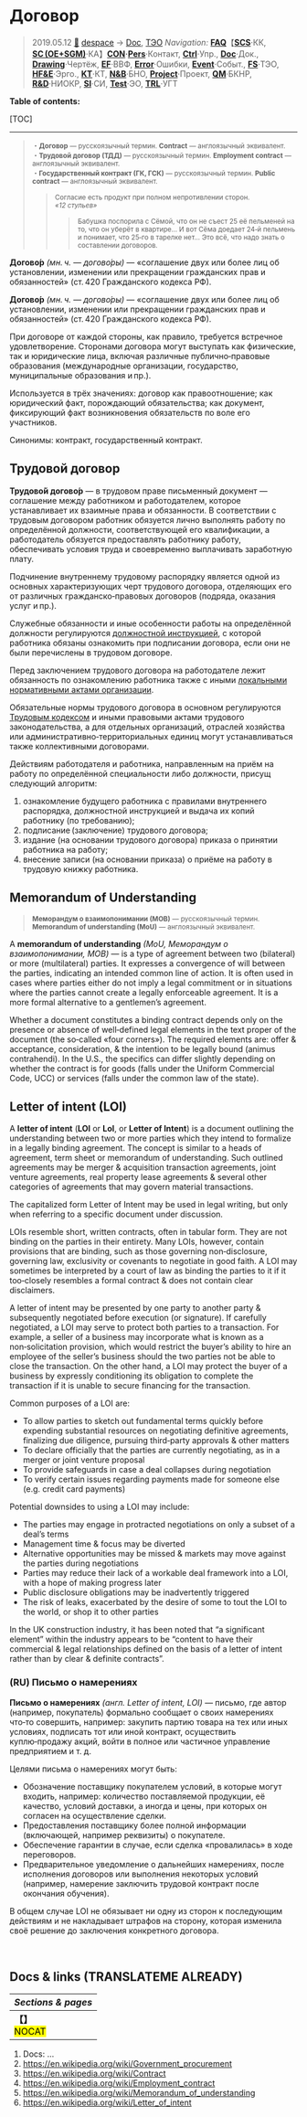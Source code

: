 # Договор
> 2019.05.12 [🚀](../../index/index.md) [despace](index.md) → [Doc](doc.md), [ТЭО](fs.md)
> *Navigation:*
> **[FAQ](faq.md)**【**[SCS](scs.md)**·КК, **[SC (OE+SGM)](sc.md)**·КА】**[CON](contact.md)·[Pers](person.md)**·Контакт, **[Ctrl](control.md)**·Упр., **[Doc](doc.md)**·Док., **[Drawing](drawing.md)**·Чертёж, **[EF](ef.md)**·ВВФ, **[Error](error.md)**·Ошибки, **[Event](event.md)**·Событ., **[FS](fs.md)**·ТЭО, **[HF&E](hfe.md)**·Эрго., **[KT](kt.md)**·КТ, **[N&B](nnb.md)**·БНО, **[Project](project.md)**·Проект, **[QM](qm.md)**·БКНР, **[R&D](rnd.md)**·НИОКР, **[SI](si.md)**·СИ, **[Test](test.md)**·ЭО, **[TRL](trl.md)**·УГТ

**Table of contents:**

[TOC]

---

> <small> ・**Договор** — русскоязычный термин. **Contract** — англоязычный эквивалент.<br> ・**Трудовой договор (ТДД)** — русскоязычный термин. **Employment contract** — англоязычный эквивалент.<br> ・**Государственный контракт (ГК, ГСК)** — русскоязычный термин. **Public contract** — англоязычный эквивалент.</small>  
>> <small>Согласие есть продукт при полном непротивлении сторон.<br> *«12 стульев»*</small>  
>>> <small>Бабушка поспорила с Сёмой, что он не съест 25 её пельменей на то, что он уберёт в квартире… И вот Сёма доедает 24‑й пельмень и понимает, что 25‑го в тарелке нет… Это всё, что надо знать о составлении договоров.</small>

**Догово́р** *(мн. ч. — догово́ры)* — «соглашение двух или более лиц об установлении, изменении или прекращении гражданских прав и обязанностей» (ст. 420 Гражданского кодекса РФ).

**Догово́р** *(мн. ч. — догово́ры)* — «соглашение двух или более лиц об установлении, изменении или прекращении гражданских прав и обязанностей» (ст. 420 Гражданского кодекса РФ).

При договоре от каждой стороны, как правило, требуется встречное удовлетворение. Сторонами договора могут выступать как физические, так и юридические лица, включая различные публично‑правовые образования (международные организации, государство, муниципальные образования и пр.).

Используется в трёх значениях: договор как правоотношение; как юридический факт, порождающий обязательства; как документ, фиксирующий факт возникновения обязательств по воле его участников.

Синонимы: контракт, государственный контракт.



## Трудовой договор
**Трудово́й догово́р** — в трудовом праве письменный документ — соглашение между работником и работодателем, которое устанавливает их взаимные права и обязанности. В соответствии с трудовым договором работник обязуется лично выполнять работу по определённой должности, соответствующей его квалификации, а работодатель обязуется предоставлять работнику работу, обеспечивать условия труда и своевременно выплачивать заработную плату.

Подчинение внутреннему трудовому распорядку является одной из основных характеризующих черт трудового договора, отделяющих его от различных гражданско‑правовых договоров (подряда, оказания услуг и пр.).

Служебные обязанности и иные особенности работы на определённой должности регулируются [должностной инструкцией](дин.md), с которой работника обязаны ознакомить при подписании договора, если они не были перечислены в трудовом договоре.

Перед заключением трудового договора на работодателе лежит обязанность по ознакомлению работника также с иными [локальными нормативными актами организации](doc.md).

Обязательные нормы трудового договора в основном регулируются [Трудовым кодексом](labour_code_ru.md) и иными правовыми актами трудового законодательства, а для отдельных организаций, отраслей хозяйства или административно‑территориальных единиц могут устанавливаться также коллективными договорами.

Действиям работодателя и работника, направленным на приём на работу по определённой специальности либо должности, присущ следующий алгоритм:

   1. ознакомление будущего работника с правилами внутреннего распорядка, должностной инструкцией и выдача их копий работнику (по требованию);
   1. подписание (заключение) трудового договора;
   1. издание (на основании трудового договора) приказа о принятии работника на работу;
   1. внесение записи (на основании приказа) о приёме на работу в трудовую книжку работника.



## Memorandum of Understanding
> <small>**Меморандум о взаимопонимании (МОВ)** — русскоязычный термин. **Memorandum of understanding (MoU)** — англоязычный эквивалент.</small>

A **memorandum of understanding** *(MoU, Меморандум о взаимопонимании, МОВ)* — is a type of agreement between two (bilateral) or more (multilateral) parties. It expresses a convergence of will between the parties, indicating an intended common line of action. It is often used in cases where parties either do not imply a legal commitment or in situations where the parties cannot create a legally enforceable agreement. It is a more formal alternative to a gentlemen’s agreement.

Whether a document constitutes a binding contract depends only on the presence or absence of well‑defined legal elements in the text proper of the document (the so‑called «four corners»). The required elements are: offer & acceptance, consideration, & the intention to be legally bound (animus contrahendi). In the U.S., the specifics can differ slightly depending on whether the contract is for goods (falls under the Uniform Commercial Code, UCC) or services (falls under the common law of the state).



## Letter of intent (LOI)
A **letter of intent** (**LOI** or **LoI**, or **Letter of Intent**) is a document outlining the understanding between two or more parties which they intend to formalize in a legally binding agreement. The concept is similar to a heads of agreement, term sheet or memorandum of understanding. Such outlined agreements may be merger & acquisition transaction agreements, joint venture agreements, real property lease agreements & several other categories of agreements that may govern material transactions.

The capitalized form Letter of Intent may be used in legal writing, but only when referring to a specific document under discussion.

LOIs resemble short, written contracts, often in tabular form. They are not binding on the parties in their entirety. Many LOIs, however, contain provisions that are binding, such as those governing non‑disclosure, governing law, exclusivity or covenants to negotiate in good faith. A LOI may sometimes be interpreted by a court of law as binding the parties to it if it too‑closely resembles a formal contract & does not contain clear disclaimers.

A letter of intent may be presented by one party to another party & subsequently negotiated before execution (or signature). If carefully negotiated, a LOI may serve to protect both parties to a transaction. For example, a seller of a business may incorporate what is known as a non‑solicitation provision, which would restrict the buyer’s ability to hire an employee of the seller’s business should the two parties not be able to close the transaction. On the other hand, a LOI may protect the buyer of a business by expressly conditioning its obligation to complete the transaction if it is unable to secure financing for the transaction.

Common purposes of a LOI are:

   - To allow parties to sketch out fundamental terms quickly before expending substantial resources on negotiating definitive agreements, finalizing due diligence, pursuing third‑party approvals & other matters
   - To declare officially that the parties are currently negotiating, as in a merger or joint venture proposal
   - To provide safeguards in case a deal collapses during negotiation
   - To verify certain issues regarding payments made for someone else (e.g. credit card payments)

Potential downsides to using a LOI may include:

   - The parties may engage in protracted negotiations on only a subset of a deal’s terms
   - Management time & focus may be diverted
   - Alternative opportunities may be missed & markets may move against the parties during negotiations
   - Parties may reduce their lack of a workable deal framework into a LOI, with a hope of making progress later
   - Public disclosure obligations may be inadvertently triggered
   - The risk of leaks, exacerbated by the desire of some to tout the LOI to the world, or shop it to other parties

In the UK construction industry, it has been noted that “a significant element” within the industry appears to be “content to have their commercial & legal relationships defined on the basis of a letter of intent rather than by clear & definite contracts”.



### (RU) Письмо о намерениях
**Письмо о намерениях** *(англ. Letter of intent, LOI)* — письмо, где автор (например, покупатель) формально сообщает о своих намерениях что‑то совершить, например: закупить партию товара на тех или иных условиях, подписать тот или иной контракт, осуществить куплю‑продажу акций, войти в полное или частичное управление предприятием и т. д.

Целями письма о намерениях могут быть:

   - Обозначение поставщику покупателем условий, в которые могут входить, например: количество поставляемой продукции, её качество, условий доставки, а иногда и цены, при которых он согласен на осуществление сделки.
   - Предоставления поставщику более полной информации (включающей, например реквизиты) о покупателе.
   - Обеспечение гарантии в случае, если сделка «провалилась» в ходе переговоров.
   - Предварительное уведомление о дальнейших намерениях, после исполнения договоров или выполнения некоторых условий (например, намерение заключить трудовой контракт после окончания обучения).

В общем случае LOI не обязывает ни одну из сторон к последующим действиям и не накладывает штрафов на сторону, которая изменила своё решение до заключения конкретного договора.



<p style="page-break-after:always"> </p>

## Docs & links (TRANSLATEME ALREADY)
|*Sections & pages*|
|:-|
|**【[](.md)】**<br> <mark>NOCAT</mark>|

   1. Docs: …
   1. <https://en.wikipedia.org/wiki/Government_procurement>
   1. <https://en.wikipedia.org/wiki/Contract>
   1. <https://en.wikipedia.org/wiki/Employment_contract>
   1. <https://en.wikipedia.org/wiki/Memorandum_of_understanding>
   1. <https://en.wikipedia.org/wiki/Letter_of_intent>
